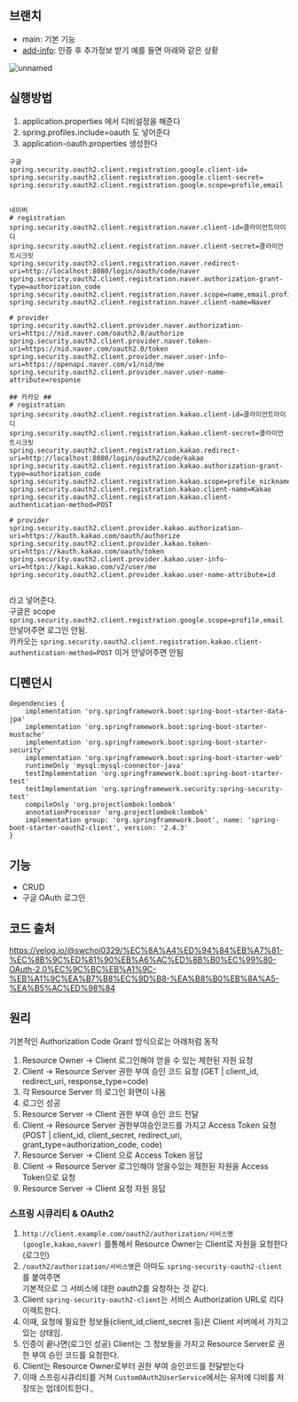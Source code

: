 ## 브랜치
- main: 기본 기능
- [add-info](https://github.com/kyupid/spring-oauth-with-security/tree/add-info): 인증 후 추가정보 받기 예를 들면 아래와 같은 상황

![unnamed](https://user-images.githubusercontent.com/59721293/156748328-cd41da03-45bb-4ac1-bd91-fca8d6fb05e4.gif)


## 실행방법
1. application.properties 에서 디비설정을 해준다
2. spring.profiles.include=oauth 도 넣어준다
3. application-oauth.properties 생성한다
```
구글 
spring.security.oauth2.client.registration.google.client-id=
spring.security.oauth2.client.registration.google.client-secret=
spring.security.oauth2.client.registration.google.scope=profile,email


네이버
# registration
spring.security.oauth2.client.registration.naver.client-id=클라이언트아이디
spring.security.oauth2.client.registration.naver.client-secret=클라이언트시크릿
spring.security.oauth2.client.registration.naver.redirect-uri=http://localhost:8080/login/oauth/code/naver
spring.security.oauth2.client.registration.naver.authorization-grant-type=authorization_code
spring.security.oauth2.client.registration.naver.scope=name,email.profile_image
spring.security.oauth2.client.registration.naver.client-name=Naver

# provider
spring.security.oauth2.client.provider.naver.authorization-uri=https://nid.naver.com/oauth2.0/authorize
spring.security.oauth2.client.provider.naver.token-uri=https://nid.naver.com/oauth2.0/token
spring.security.oauth2.client.provider.naver.user-info-uri=https://openapi.naver.com/v1/nid/me
spring.security.oauth2.client.provider.naver.user-name-attribute=response

## 카카오 ##
# registration
spring.security.oauth2.client.registration.kakao.client-id=클라이언트아이디
spring.security.oauth2.client.registration.kakao.client-secret=클라이언트시크릿
spring.security.oauth2.client.registration.kakao.redirect-uri=http://localhost:8080/login/oauth2/code/kakao
spring.security.oauth2.client.registration.kakao.authorization-grant-type=authorization_code
spring.security.oauth2.client.registration.kakao.scope=profile_nickname,account_email,profile_image
spring.security.oauth2.client.registration.kakao.client-name=Kakao
spring.security.oauth2.client.registration.kakao.client-authentication-method=POST

# provider
spring.security.oauth2.client.provider.kakao.authorization-uri=https://kauth.kakao.com/oauth/authorize
spring.security.oauth2.client.provider.kakao.token-uri=https://kauth.kakao.com/oauth/token
spring.security.oauth2.client.provider.kakao.user-info-uri=https://kapi.kakao.com/v2/user/me
spring.security.oauth2.client.provider.kakao.user-name-attribute=id


```
라고 넣어준다.   
구글은 scope `spring.security.oauth2.client.registration.google.scope=profile,email` 안넣어주면 로그인 안됨.   
카카오는 `spring.security.oauth2.client.registration.kakao.client-authentication-method=POST` 이거 안넣어주면 안됨   

## 디펜던시
```
dependencies {
	implementation 'org.springframework.boot:spring-boot-starter-data-jpa'
	implementation 'org.springframework.boot:spring-boot-starter-mustache'
	implementation 'org.springframework.boot:spring-boot-starter-security'
	implementation 'org.springframework.boot:spring-boot-starter-web'
	runtimeOnly 'mysql:mysql-connector-java'
	testImplementation 'org.springframework.boot:spring-boot-starter-test'
	testImplementation 'org.springframework.security:spring-security-test'
	compileOnly 'org.projectlombok:lombok'
	annotationProcessor 'org.projectlombok:lombok'
	implementation group: 'org.springframework.boot', name: 'spring-boot-starter-oauth2-client', version: '2.4.3'
}

```

## 기능

- CRUD
- 구글 OAuth 로그인


## 코드 출처
https://velog.io/@swchoi0329/%EC%8A%A4%ED%94%84%EB%A7%81-%EC%8B%9C%ED%81%90%EB%A6%AC%ED%8B%B0%EC%99%80-OAuth-2.0%EC%9C%BC%EB%A1%9C-%EB%A1%9C%EA%B7%B8%EC%9D%B8-%EA%B8%B0%EB%8A%A5-%EA%B5%AC%ED%98%84


## 원리

기본적인 Authorization Code Grant 방식으로는 아래처럼 동작
1. Resource Owner -> Client 로그인해야 얻을 수 있는 제한된 자원 요청
2. Client -> Resource Server 권한 부여 승인 코드 요청 (GET | client_id, redirect_uri, response_type=code)
3. 각 Resource Server 의 로그인 화면이 나옴
4. 로그인 성공
5. Resource Server -> Client 권한 부여 승인 코드 전달
6. Client -> Resource Server 권한부여승인코드를 가지고 Access Token 요청 (POST | client_id, client_secret, redirect_uri, grant_type=authorization_code, code)
7. Resource Server -> Client 으로 Access Token 응답
8. Client -> Resource Server 로그인해야 얻을수있는 제한된 자원을 Access Token으로 요청
9. Resource Server -> Client 요청 자원 응답

### 스프링 시큐리티 & OAuth2
1. `http://client.example.com/oauth2/authorization/서비스명(google,kakao,naver)` 를통해서
Resource Owner는 Client로 자원을 요청한다(로그인)   
2. `/oauth2/authorization/서비스명`은 아마도 `spring-security-oauth2-client` 를 붙여주면   
      기본적으로 그 서비스에 대한 oauth2를 요청하는 것 같다.
3. Client `spring-security-oauth2-client`는 서비스 Authorization URL로 리다이렉트한다.
4. 이때, 요청에 필요한 정보들(client_id,client_secret 등)은 Client 서버에서 가지고 있는 상태임.    
5. 인증이 끝나면(로그인 성공) Client는 그 정보들을 가지고 Resource Server로 권한 부여 승인 코드를 요청한다.    
6. Client는 Resource Owner로부터 권한 부여 승인코드를 전달받는다
8. 이때 스프링시큐리티를 거쳐 `CustomOAuth2UserService`에서는 유저에 디비를 저장또는 업데이트한다.,
